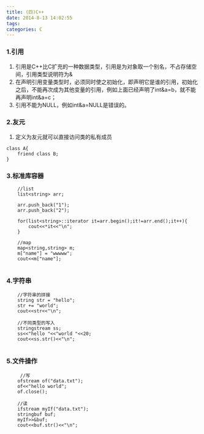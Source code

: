 ```yaml
---
title: (四)C++
date: 2014-8-13 14:02:55
tags:
categories: C
---
```


### 1.引用

1. 引用是C++比C扩充的一种数据类型，引用是为对象取一个别名，不占存储空间，引用类型说明符为&
1. 在声明引用变量类型时，必须同时使之初始化，即声明它是谁的引用，初始化之后，不能再次成为其他变量的引用，例如上面已经声明了int&a=b，就不能再声明int&a=c；
1. 引用不能为NULL，例如int&a=NULL是错误的。


### 2.友元

1. 定义为友元就可以直接访问类的私有成员 

```
class A{
	friend class B;
}
```


### 3.标准库容器

```
	//list
    list<string> arr;
    
    arr.push_back("1");
    arr.push_back("2");
    
    for(list<string>::iterator it=arr.begin();it!=arr.end();it++){
        cout<<*it<<"\n";
    }
    
    //map
    map<string,string> m;
    m["name"] = "wwwww";
    cout<<m["name"];
    
```


### 4.字符串

```
	//字符串的拼接
    string str = "hello";
    str += "world";
    cout<<str<<"\n";
    
    //不同类型的写入
    stringstream ss;
    ss<<"hello "<<"world "<<20;
    cout<<ss.str()<<"\n";
    
```


### 5.文件操作

```
	 //写
    ofstream of("data.txt");
    of<<"hello world";
    of.close();
    
    //读
    ifstream myIf("data.txt");
    stringbuf buf;
    myIf>>&buf;
    cout<<buf.str()<<"\n";
```














